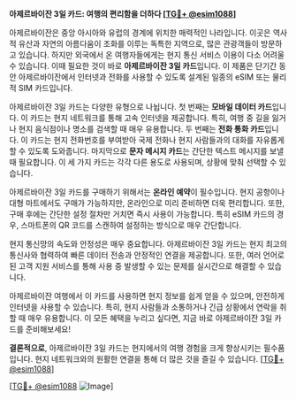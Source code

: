 **아제르바이잔 3일 카드: 여행의 편리함을 더하다 [[TG💪+ @esim1088](https://t.me/s/esim1088)]**

아제르바이잔은 중앙 아시아와 유럽의 경계에 위치한 매력적인 나라입니다. 이곳은 역사적 유산과 자연의 아름다움이 조화를 이루는 독특한 지역으로, 많은 관광객들이 방문하고 있습니다. 하지만 외국에서 온 여행자들에게는 현지 통신 서비스 이용이 다소 어려울 수 있습니다. 이때 필요한 것이 바로 **아제르바이잔 3일 카드**입니다. 이 제품은 단기간 동안 아제르바이잔에서 인터넷과 전화를 사용할 수 있도록 설계된 일종의 eSIM 또는 물리적 SIM 카드입니다.

아제르바이잔 3일 카드는 다양한 유형으로 나뉩니다. 첫 번째는 **모바일 데이터 카드**입니다. 이 카드는 현지 네트워크를 통해 고속 인터넷을 제공합니다. 특히, 여행 중 길을 잃거나 현지 음식점이나 명소를 검색할 때 매우 유용합니다. 두 번째는 **전화 통화 카드**입니다. 이 카드는 현지 전화번호를 부여받아 국제 전화나 현지 사람들과의 대화를 자유롭게 할 수 있도록 도와줍니다. 마지막으로 **문자 메시지 카드**는 간단한 텍스트 메시지를 보낼 때 필요합니다. 이 세 가지 카드는 각각 다른 용도로 사용되며, 상황에 맞춰 선택할 수 있습니다.

아제르바이잔 3일 카드를 구매하기 위해서는 **온라인 예약**이 필수입니다. 현지 공항이나 대형 마트에서도 구매가 가능하지만, 온라인으로 미리 준비하면 더욱 편리합니다. 또한, 구매 후에는 간단한 설정 절차만 거치면 즉시 사용이 가능합니다. 특히 eSIM 카드의 경우, 스마트폰의 QR 코드를 스캔하여 설정하는 방식으로 매우 간단합니다.

현지 통신망의 속도와 안정성은 매우 중요합니다. 아제르바이잔 3일 카드는 현지 최고의 통신사와 협력하여 빠른 데이터 전송과 안정적인 연결을 제공합니다. 또한, 여러 언어로 된 고객 지원 서비스를 통해 사용 중 발생할 수 있는 문제를 실시간으로 해결할 수 있습니다.

아제르바이잔 여행에서 이 카드를 사용하면 현지 정보를 쉽게 얻을 수 있으며, 안전하게 인터넷을 사용할 수 있습니다. 특히, 현지 사람들과 소통하거나 긴급 상황에서 연락을 취할 때 매우 유용합니다. 이 모든 혜택을 누리고 싶다면, 지금 바로 아제르바이잔 3일 카드를 준비해보세요!

**결론적으로**, 아제르바이잔 3일 카드는 현지에서의 여행 경험을 크게 향상시키는 필수품입니다. 현지 네트워크와의 원활한 연결을 통해 더 많은 것을 즐길 수 있습니다. [[TG💪+ @esim1088](https://t.me/s/esim1088)] 

[[TG💪+ @esim1088](https://t.me/s/esim1088) ![Image](https://i.postimg.cc/Y0z9fWf4/image.png)]